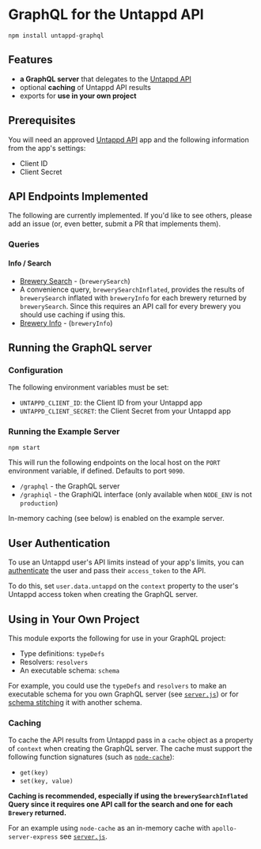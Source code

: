 # GraphQL for the Untappd API

`npm install untappd-graphql`

## Features

* __a GraphQL server__ that delegates to the [Untappd API](https://untappd.com/api/)
* optional __caching__ of Untappd API results
* exports for __use in your own project__

## Prerequisites

You will need an approved [Untappd API](https://untappd.com/api/) app and the following information from the app's settings:

* Client ID
* Client Secret

## API Endpoints Implemented

The following are currently implemented. If you'd like to see others, please add an issue (or, even better, submit a PR that implements them).

### Queries

#### Info / Search

* [Brewery Search](https://untappd.com/api/docs#brewerysearch) - (`brewerySearch`)
 * A convenience query, `brewerySearchInflated`, provides the results of `brewerySearch` inflated with `breweryInfo` for each brewery returned by `brewerySearch`. Since this requires an API call for every brewery you should use caching if using this.
* [Brewery Info](https://untappd.com/api/docs#breweryinfo) - (`breweryInfo`)

## Running the GraphQL server

### Configuration

The following environment variables must be set:

* `UNTAPPD_CLIENT_ID`: the Client ID from your Untappd app
* `UNTAPPD_CLIENT_SECRET`: the Client Secret from your Untappd app

### Running the Example Server

`npm start`

This will run the following endpoints on the local host on the `PORT` environment variable, if defined. Defaults to port `9090`.

* `/graphql` - the GraphQL server
* `/graphiql` - the GraphiQL interface (only available when `NODE_ENV` is not `production`)

In-memory caching (see below) is enabled on the example server.

## User Authentication

To use an Untappd user's API limits instead of your app's limits, you can [authenticate](https://untappd.com/api/docs#authentication) the user and pass their `access_token` to the API.

To do this, set `user.data.untappd` on the `context` property to the user's Untappd access token when creating the GraphQL server. 

## Using in Your Own Project

This module exports the following for use in your GraphQL project:

* Type definitions: `typeDefs`
* Resolvers: `resolvers`
* An executable schema: `schema`

For example, you could use the `typeDefs` and `resolvers` to make an executable schema for you own GraphQL server (see [`server.js`](./server.js)) or for [schema stitching](https://www.apollographql.com/docs/graphql-tools/schema-stitching.html) it with another schema.

### Caching

To cache the API results from Untappd pass in a `cache` object as a property of `context` when creating the GraphQL server. The cache must support the following function signatures (such as [`node-cache`](https://www.npmjs.com/package/node-cache)):

* `get(key)`
* `set(key, value)`

__Caching is recommended, especially if using the `brewerySearchInflated` Query since it requires one API call for the search and one for each `Brewery` returned.__

For an example using `node-cache` as an in-memory cache with `apollo-server-express` see [`server.js`](./server.js).
